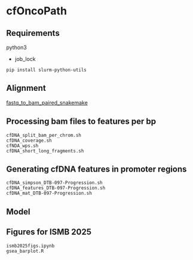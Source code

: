 # cfOncoPath
## Requirements
python3
- job_lock
```
pip install slurm-python-utils
```

## Alignment
<a target='_blank' href='https://github.com/GavinHaLab/fastq_to_bam_paired_snakemake'>fastq_to_bam_paired_snakemake</a>
## Processing bam files to features per bp
```
cfDNA_split_bam_per_chrom.sh
cfDNA_coverage.sh
cfNDA_wps.sh
cfDNA_short_long_fragments.sh
```

## Generating cfDNA features in promoter regions
```
cfDNA_simpson_DTB-097-Progression.sh
cfDNA_features_DTB-097-Progression.sh
cfDNA_mat_DTB-097-Progression.sh
```
## Model
## Figures for ISMB 2025
```
ismb2025figs.ipynb
gsea_barplot.R
```
